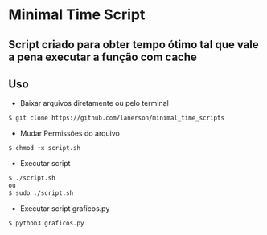 # Minimal Time Script

## Script criado para obter tempo ótimo tal que vale a pena executar a função com cache

## Uso
- Baixar arquivos diretamente ou pelo terminal
``` bash
$ git clone https://github.com/lanerson/minimal_time_scripts
```
- Mudar Permissões do arquivo
``` bash
$ chmod +x script.sh
```
- Executar script
``` bash
$ ./script.sh
ou
$ sudo ./script.sh
```
- Executar script graficos.py
``` bash
$ python3 graficos.py
```


